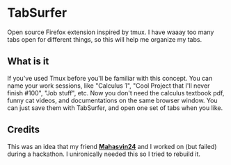 # TabSurfer

Open source Firefox extension inspired by tmux. I have waaay too many tabs open for different things, so this will help me organize my tabs. 

## What is it
If you've used Tmux before you'll be familiar with this concept. You can name your work sessions, like "Calculus 1", "Cool Project that I'll never finish #100", "Job stuff", etc. Now you don't need the calculus textbook pdf, funny cat videos, and documentations on the same browser window. You can just save them with TabSurfer, and open one set of tabs when you like. 

## Credits
This was an idea that my friend [**Mahasvin24**](https://github.com/Mahasvin24) and I worked on (but failed) during a hackathon. I unironically needed this so I tried to rebuild it.
